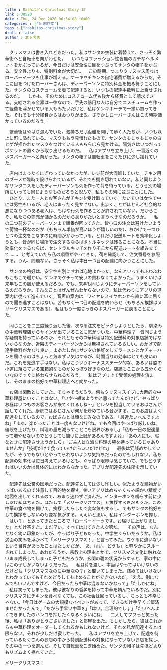 ```yaml
---
title : Rashita’s Christmas Story 12
link : 30520
date : Thu, 24 Dec 2020 06:54:08 +0000
categories : ["5-創作文"]
tags : ["rashitas-christmas-story"]
draft : false
author : 倉下忠憲
---
```


　クリスマスは書き入れどきだった。私はサンタの衣装に着替えて、さっそく繁華街へと自転車を向かわせた。
　いつもはファッション性皆無のガチなヘルメットをかぶっているが、今日だけは安全性に目をつぶってサンタの帽子をかぶる。安全性よりも、特別料金が大切だ。
　この時期、つまりクリスマス周りはローバーイーツも仕事が増える。ケーキやチキンの自宅消費が増えるからだ。そこに目をつけたローバーさんは、ディーパーソンに特別料金を振る舞うことにした。サンタのコスチュームを着て配達すると、いつもの配達手数料に上乗せされるのだ。
　しかも、そのためにコスチューム代も後から経費として請求できる。支給される金額は一律なので、手先の器用な人は自分でコスチュームを作って経費を浮かせている人もみたいだけど、私はゲンキホーテで一揃い買ってきた。それでも十分経費からはおつりが出る。さぞかしローバーさんはこの時期儲かっているのだろう。

　繁華街はやはり混んでいた。気持ちだけ距離を開けて歩く人たちが、いつも以上に町に溢れている。マスクももう見慣れたもので、サンタのもじゃもじゃの白ヒゲが描かれたマスクをつけている人もちらほら見かける。陽気さはいつだってポケットの置くから取り出せるものだ。
　私はアプリを立ち上げ、一番近くのボスバーガーへと向かった。サンタの帽子は自転車をこぐたびに少し揺れていた。

　店内はまったくにぎわっていなかったが、レジ前が大混雑していた。チキン用のブースが臨時で設けられているが、それでも捌き切れていない。私と同じようなサンタコスをしたディーパーソンも列を作って荷を待っている。どうせ別の場所にいっても同じようなものだろうと睨んで、私もその列に並ぶことにした。
　ひとり、また一人とお客さんがチキンを受け取っていく。たいていは女性で中には男性もいるが、老人はまったく見かけない。出歩くことがほとんど社会的な悪になりつつある老人は、もはや行列を作ることが許されていない。だからこそ、私たちの商売が儲かるのだからありがたいと言うべきなのだろうか。
　私の二つ前のディーパーソンまで順番が回ってきた。皆小口の注文は避けたいようで荷物一杯なのだが（もちろん単価が高いほうが嬉しいのだ）、おかげで一つひとつの注文をこなすのに時間がかかっている。どれだけ配送ルートを効率化しようとも、皆が同じ場所で注文するならばボトルネックは残ることになる。本当に効率化をするならば、セントラルキッチを作りそこから配送ルートを組み立てて……、と考えていたら私の順番がやってきた。荷を確認して、注文番号を参照する。うん、問題ない。さっそく私は本日一つ目の配達に向かうことにした。

　サンタの格好は、安全性を別にすれば心地よかった。なんといってもふわふわもこもこで暖かい。ゲンキでケチって安いの買わなくてよかった。うまくいけば来年もこの服が使えるだろう。でも、来年も同じようにディーパーソンをしているのだろうか。そんなことはぜんぜんわからないので、私は代わりにアプリの道案内に従って進んでいく。音声の案内は、ワイヤレスイヤホンから直に耳に届くので聞き逃すことはない。苦もなく一つ目の配達を終わらせ（もちろん挨拶はメリークリスマスである）、私はもう一度さっきのボスバーガーに戻ることにした。

　同じことを二三度繰り返した後、次なる注文をピックしようとしたら、馴染みの中華料理店からサインが出ていることに気がついた。中華料理？　皆同じような疑問を持っているのか、それともその中華料理は特別配送料の対象店舗ではないからなのか、近隣のディーパーソンからは無視されているらしい。おかげで配達手数料がかなり良い。まあたしかにサンタの格好をしてラーメンとかチャーハンを届けるのはちょっと気まずい気はするが、時間当りの効率はとても良いのだ。これを見逃す手はない。私はこういうボーナスステージ的な、あるいは脇の小道に落ちている宝箱的なものがめっぽう好きなのだ。店舗もここから五分くらいなのですぐに終わらせられるだろう。
　私はアプリ上で受領の処理を済まし、そのままの格好で中華料理店へと向かった。

　お店は閑散としていた。そりゃそうだろう。何もクリスマスイブに大衆的な中華料理屋にいくことはない。「いや〜締めようかと思ってたんだけど、やっぱりお昼はいつものお客さんが来てくれるしね〜」とレジを担当しているおばさんが話してくれた。厨房ではおじさんが何かを炒めている音がする。このお店はよく配達をしているので、おばさんとは顔なじみなのである。「最近たいへんですよね」「まあ、楽だったことは一度もないけどね。でも今回はやっぱり厳しいね。値段を上げたり、料理の量を減らすことにも限界があるし」「私も一日の配達量って増やせないのでどうしても儲けに上限があるんですよね」「あの人にも、暇なときに配達させようかしら」「ご主人は立派な料理の腕を持っているじゃありませんか」「技術だけで食っていけたらいいだけどね」
　最後は冗談めかしていたが、そうでもないとやってられないような気持ちだったのかもしれない。私も配達の効率化は毎日考えているけども、やっぱり限界は感じていて、でもどうすればいいのかは具体的にはわからなかった。アプリが配達先の住所を示していた。

　配達先は公営の団地だった。配達先としては少し珍しい。似たような建物がいっぱいあるので注意して目的地を探す。幸いアプリはめちゃくちゃ細かい精度で地図を出してくれるので、あまり迷わずに済んだ。インターホンを鳴らす前に少しだけ私は考えた。はたして「メリークリスマス」と挨拶すべきだろうか。この中華の食べ物を掲げて。挨拶したらしたで変な気もするし、でもサンタの格好をして挨拶をしないのも変な気がする。ええいと思い、私はインターホンを押し、「はい？」と返ってきたところで「ローバーイーツです。お届けに上がりました」とだけ答えた。まだ早い。すべては出てきた人次第だ。
　その声は、なんとなく幼い印象だったが、やっぱり子どもだった。中学生くらいだろうか。私は満面の笑みを浮かべて「メリークリスマス！」と言ってみた。ウケるに違いないという目算があったことはたしかだが、「あ、はい、どうも」と軽やかにスルーされてしまった。あれだろうか、宗教上の理由とかで、クリスマス文化に触れないまま成長してしまった子どもだろうか。玄関の靴の状況からすると、家の中にはこの子しかいないようだった。
　私は荷を渡し、本当はやってはいけないのだけども「クリスマスなのに中華なの？」と聞いてしまった。詰めてはいけないとわかっていてもそれをどうしても止めることができないのだ。「ええ。別になんでもいいんですけど、今日だったら中華は混まないかなって」「たしかにね」
　私は笑ってしまった。彼は彼なりの哲学を持って中華を頼んでいるのだ。別にクリスマスにチキンを食べなくても、この社会は回っているし、ちっとも不幸じゃない。「今日はゲームの大規模なイベントがあって、できるだけ手早くご飯済ませたかったんで」「だから手早い中華を」「はい。合理的でしょ」「たいへんよくできましたのハンコを押したくなるくらいにね」
　二人してフフっと笑った後、私は「ありがとうございました」と部屋を出た。もしかしたら、彼はこれからも中華料理をオーダーしてくれるかもしれないけど、それを私が配達するとは限らない。それが少しだけ寂しかった。
　私はアプリを立ち上げて、配達を待っているたくさんのお店の中から特別配送料の対象になっていないお店を探し、その中の一つを選んだ。そして自転車をこぎ始めた。サンタの帽子は先ほどよりもリズムよく揺れていた。

メリークリスマス！